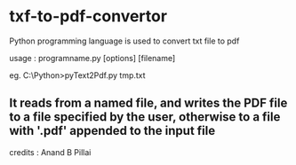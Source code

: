 # txf-to-pdf-convertor
Python programming language is used to convert txt file to pdf

usage : 
programname.py  [options] [filename]

eg. 
C:\Python>pyText2Pdf.py tmp.txt

It reads from a named file, and writes the PDF file to a file specified by 
the user, otherwise to a file with '.pdf' appended to the input file
---------

credits : Anand B Pillai

